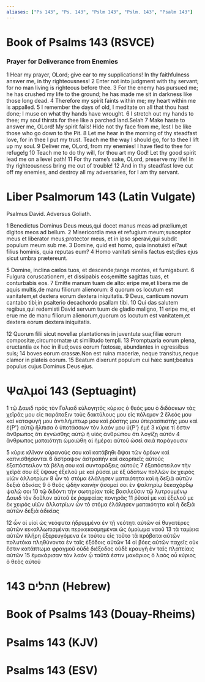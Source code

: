 ```yaml
---
aliases: ["Ps 143", "Ps. 143", "Pslm 143", "Pslm. 143", "Psalm 143"]
---
```



# Book of Psalms 143 (RSVCE)

### Prayer for Deliverance from Enemies
1 Hear my prayer, OLord; give ear to my supplications! In thy faithfulness answer me, in thy righteousness!
2 Enter not into judgment with thy servant; for no man living is righteous before thee.
3 For the enemy has pursued me; he has crushed my life to the ground; he has made me sit in darkness like those long dead.
4 Therefore my spirit faints within me; my heart within me is appalled.
5 I remember the days of old, I meditate on all that thou hast done; I muse on what thy hands have wrought.
6 I stretch out my hands to thee; my soul thirsts for thee like a parched land.Selah
7 Make haste to answer me, OLord! My spirit fails! Hide not thy face from me, lest I be like those who go down to the Pit.
8 Let me hear in the morning of thy steadfast love, for in thee I put my trust. Teach me the way I should go, for to thee I lift up my soul.
9 Deliver me, OLord, from my enemies! I have fled to thee for refuge!g
10 Teach me to do thy will, for thou art my God! Let thy good spirit lead me on a level path!
11 For thy name’s sake, OLord, preserve my life! In thy righteousness bring me out of trouble!
12 And in thy steadfast love cut off my enemies, and destroy all my adversaries, for I am thy servant.


# Liber Psalmorum 143 (Latin Vulgate)

 Psalmus David. Adversus Goliath.

1 Benedictus Dominus Deus meus,qui docet manus meas ad prælium,et digitos meos ad bellum.
2 Misericordia mea et refugium meum;susceptor meus et liberator meus;protector meus, et in ipso speravi,qui subdit populum meum sub me.
3 Domine, quid est homo, quia innotuisti ei?aut filius hominis, quia reputas eum?
4 Homo vanitati similis factus est;dies ejus sicut umbra prætereunt.

5 Domine, inclina cælos tuos, et descende;tange montes, et fumigabunt.
6 Fulgura coruscationem, et dissipabis eos;emitte sagittas tuas, et conturbabis eos.
7 Emitte manum tuam de alto: eripe me,et libera me de aquis multis,de manu filiorum alienorum:
8 quorum os locutum est vanitatem,et dextera eorum dextera iniquitatis.
9 Deus, canticum novum cantabo tibi;in psalterio decachordo psallam tibi.
10 Qui das salutem regibus,qui redemisti David servum tuum de gladio maligno,
11 eripe me, et erue me de manu filiorum alienorum,quorum os locutum est vanitatem,et dextera eorum dextera iniquitatis.

12 Quorum filii sicut novellæ plantationes in juventute sua;filiæ eorum compositæ,circumornatæ ut similitudo templi.
13 Promptuaria eorum plena, eructantia ex hoc in illud;oves eorum fœtosæ, abundantes in egressibus suis;
14 boves eorum crassæ.Non est ruina maceriæ, neque transitus,neque clamor in plateis eorum.
15 Beatum dixerunt populum cui hæc sunt;beatus populus cujus Dominus Deus ejus.


# Ψαλμοί 143 (Septuagint)

1 τῷ Δαυιδ πρὸς τὸν Γολιαδ εὐλογητὸς κύριος ὁ θεός μου ὁ διδάσκων τὰς χεῖράς μου εἰς παράταξιν τοὺς δακτύλους μου εἰς πόλεμον
2 ἔλεός μου καὶ καταφυγή μου ἀντιλήμπτωρ μου καὶ ῥύστης μου ὑπερασπιστής μου καὶ ἐ{P'} αὐτῷ ἤλπισα ὁ ὑποτάσσων τὸν λαόν μου ὑ{P'} ἐμέ
3 κύριε τί ἐστιν ἄνθρωπος ὅτι ἐγνώσθης αὐτῷ ἢ υἱὸς ἀνθρώπου ὅτι λογίζῃ αὐτόν
4 ἄνθρωπος ματαιότητι ὡμοιώθη αἱ ἡμέραι αὐτοῦ ὡσεὶ σκιὰ παράγουσιν

5 κύριε κλῖνον οὐρανούς σου καὶ κατάβηθι ἅψαι τῶν ὀρέων καὶ καπνισθήσονται
6 ἄστραψον ἀστραπὴν καὶ σκορπιεῖς αὐτούς ἐξαπόστειλον τὰ βέλη σου καὶ συνταράξεις αὐτούς
7 ἐξαπόστειλον τὴν χεῖρά σου ἐξ ὕψους ἐξελοῦ με καὶ ῥῦσαί με ἐξ ὑδάτων πολλῶν ἐκ χειρὸς υἱῶν ἀλλοτρίων
8 ὧν τὸ στόμα ἐλάλησεν ματαιότητα καὶ ἡ δεξιὰ αὐτῶν δεξιὰ ἀδικίας
9 ὁ θεός ᾠδὴν καινὴν ᾄσομαί σοι ἐν ψαλτηρίῳ δεκαχόρδῳ ψαλῶ σοι
10 τῷ διδόντι τὴν σωτηρίαν τοῖς βασιλεῦσιν τῷ λυτρουμένῳ Δαυιδ τὸν δοῦλον αὐτοῦ ἐκ ῥομφαίας πονηρᾶς
11 ῥῦσαί με καὶ ἐξελοῦ με ἐκ χειρὸς υἱῶν ἀλλοτρίων ὧν τὸ στόμα ἐλάλησεν ματαιότητα καὶ ἡ δεξιὰ αὐτῶν δεξιὰ ἀδικίας

12 ὧν οἱ υἱοὶ ὡς νεόφυτα ἡδρυμμένα ἐν τῇ νεότητι αὐτῶν αἱ θυγατέρες αὐτῶν κεκαλλωπισμέναι περικεκοσμημέναι ὡς ὁμοίωμα ναοῦ
13 τὰ ταμίεια αὐτῶν πλήρη ἐξερευγόμενα ἐκ τούτου εἰς τοῦτο τὰ πρόβατα αὐτῶν πολυτόκα πληθύνοντα ἐν ταῖς ἐξόδοις αὐτῶν
14 οἱ βόες αὐτῶν παχεῖς οὐκ ἔστιν κατάπτωμα φραγμοῦ οὐδὲ διέξοδος οὐδὲ κραυγὴ ἐν ταῖς πλατείαις αὐτῶν
15 ἐμακάρισαν τὸν λαόν ᾧ ταῦτά ἐστιν μακάριος ὁ λαός οὗ κύριος ὁ θεὸς αὐτοῦ


# 143 תהלים (Hebrew)


# Book of Psalms 143 (Douay-Rheims)


# Psalms 143 (KJV)


# Psalms 143 (ESV)

